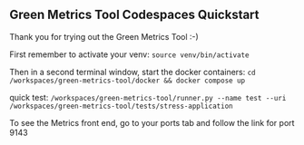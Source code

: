 ## Green Metrics Tool Codespaces Quickstart

Thank you for trying out the Green Metrics Tool :-)

First remember to activate your venv:
`source venv/bin/activate`

Then in a second terminal window, start the docker containers:
`cd /workspaces/green-metrics-tool/docker && docker compose up`

quick test:
`/workspaces/green-metrics-tool/runner.py --name test --uri /workspaces/green-metrics-tool/tests/stress-application`

To see the Metrics front end, go to your ports tab and follow the link for port 9143